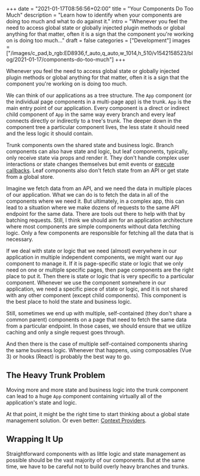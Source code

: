 +++
date = "2021-01-17T08:56:56+02:00"
title = "Your Components Do Too Much"
description = "Learn how to identify when your components are doing too much and what to do against it."
intro = "Whenever you feel the need to access global state or globally injected plugin methods or global anything for that matter, often it is a sign that the component you're working on is doing too much..."
draft = false
categories = ["Development"]
images = ["/images/c_pad,b_rgb:ED8936,f_auto,q_auto,w_1014,h_510/v1542158523/blog/2021-01-17/components-do-too-much"]
+++

Whenever you feel the need to access global state or globally injected plugin methods or global anything for that matter, often it is a sign that the component you're working on is doing too much.

We can think of our applications as a tree structure. The `App` component (or the individual page components in a multi-page app) is the trunk. `App` is the main entry point of our application. Every component is a direct or indirect child component of `App` in the same way every branch and every leaf connects directly or indirectly to a tree's trunk. The deeper down in the component tree a particular component lives, the less state it should need and the less logic it should contain.

Trunk components own the shared state and business logic. Branch components can also have state and logic, but leaf components, typically, only receive state via props and render it. They don't handle complex user interactions or state changes themselves but emit events or [execute callbacks](/blog/events-and-callbacks-parent-child-component-communication-in-vue/). Leaf components also don't fetch state from an API or get state from a global store.

Imagine we fetch data from an API, and we need the data in multiple places of our application. What we can do is to fetch the data in all of the components where we need it. But ultimately, in a complex app, this can lead to a situation where we make dozens of requests to the same API endpoint for the same data. There are tools out there to help with that by batching requests. Still, I think we should aim for an application architecture where most components are simple components without data fetching logic. Only a few components are responsible for fetching all the data that is necessary.

If we deal with state or logic that we need (almost) everywhere in our application in multiple independent components, we might want our `App` component to manage it. If it is page-specific state or logic that we only need on one or multiple specific pages, then page components are the right place to put it. Then there is state or logic that is very specific to a particular component. Whenever we use the component somewhere in our application, we need a specific piece of state or logic, and it is not shared with any other component (except child components). This component is the best place to hold the state and business logic.

Still, sometimes we end up with multiple, self-contained (they don't share a common parent) components on a page that need to fetch the same data from a particular endpoint. In those cases, we should ensure that we utilize caching and only a single request goes through.

And then there is the case of multiple self-contained components sharing the same business logic. Whenever that happens, using composables (Vue 3) or hooks (React) is probably the best way to go.

## The Heavy Trunk Problem

Moving more and more state and business logic into the trunk component can lead to a huge `App` component containing virtually all of the application's state and logic.

At that point, it might be the right time to start thinking about a global state management solution. Or even better: [Context Providers](/blog/context-and-provider-pattern-with-the-vue-3-composition-api/).

## Wrapping It Up

Straightforward components with as little logic and state management as possible should be the vast majority of our components. But at the same time, we have to be careful not to build overly heavy branches and trunks.
